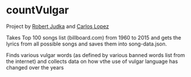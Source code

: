 # countVulgar
Project by [Robert Judka](https://github.com/rsjudka) and [Carlos Lopez](https://github.com/Carlosl29)

Takes Top 100 songs list (billboard.com) from 1960 to 2015 and gets the lyrics from all possible songs and saves them into song-data.json.

Finds various vulgar words (as defined by various banned words list from the internet) and collects data on how vthe use of vulgar language has changed over the years
